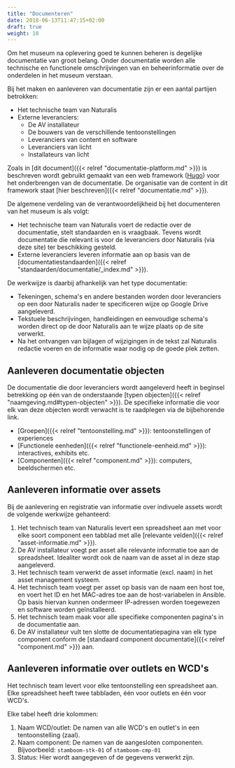 ```yaml
---
title: "Documenteren"
date: 2018-06-13T11:47:15+02:00
draft: true
weight: 10
---
```


Om het museum na oplevering goed te kunnen beheren is degelijke documentatie van
groot belang. Onder documentatie worden alle technische en functionele
omschrijvingen van en beheerinformatie over de onderdelen in het museum
verstaan.

Bij het maken en aanleveren van documentatie zijn er een aantal partijen
betrokken:

* Het technische team van Naturalis
* Externe leveranciers:
  * De AV installateur
  * De bouwers van de verschillende tentoonstellingen
  * Leveranciers van content en software
  * Leveranciers van licht
  * Installateurs van licht

Zoals in [dit document]({{< relref "documentatie-platform.md" >}}) is beschreven
wordt gebruikt gemaakt van een web framework ([Hugo](http://gohugo.io)) voor het
onderbrengen van de documentatie. De organisatie van de content in dit framework
staat [hier beschreven]({{< relref "documentatie.md" >}}).

De algemene verdeling van de verantwoordelijkheid bij het documenteren van het
museum is als volgt:

* Het technische team van Naturalis voert de redactie over de documentatie,
  stelt standaarden en is vraagbaak. Tevens wordt documentatie die relevant is
  voor de leveranciers door Naturalis (via deze site) ter beschikking gesteld.
* Externe leveranciers leveren informatie aan op basis van de [documentatiestandaarden]({{< relref "standaarden/documentatie/_index.md" >}}).

De werkwijze is daarbij afhankelijk van het type documentatie:

* Tekeningen, schema's en andere bestanden worden door leveranciers op een door
  Naturalis nader te specificeren wijze op Google Drive aangeleverd.
* Tekstuele beschrijvingen, handleidingen en eenvoudige schema's worden direct
  op de door Naturalis aan te wijze plaats op de site verwerkt.
* Na het ontvangen van bijlagen of wijzigingen in de tekst zal Naturalis
  redactie voeren en de informatie waar nodig op de goede plek zetten.

## Aanleveren documentatie objecten

De documentatie die door leveranciers wordt aangeleverd heeft in beginsel
betrekking op één van de onderstaande [typen objecten]({{< relref
"naamgeving.md#typen-objecten" >}}). De specifieke informatie die voor elk van
deze objecten wordt verwacht is te raadplegen via de bijbehorende link.

* [Groepen]({{< relref "tentoonstelling.md" >}}): tentoonstellingen of experiences
* [Functionele eenheden]({{< relref "functionele-eenheid.md" >}}): interactives, exhibits etc.
* [Componenten]({{< relref "component.md" >}}): computers, beeldschermen etc.


## Aanleveren informatie over assets

Bij de aanlevering en registratie van informatie over indivuele assets wordt
de volgende werkwijze gehanteerd:

1. Het technisch team van Naturalis levert een spreadsheet aan met voor elke
   soort component een tabblad met alle [relevante velden]({{< relref
   "asset-informatie.md" >}}).
1. De AV installateur voegt per asset alle relevante informatie toe aan de
   spreadsheet. Idealiter wordt ook de naam van de asset al in deze stap
   aangeleverd.
1. Het technisch team verwerkt de asset informatie (excl. naam) in het asset
   management systeem.
1. Het technisch team voegt per asset op basis van de naam een host toe, en
   voert het ID en het MAC-adres toe aan de host-variabelen in Ansible. Op basis
   hiervan kunnen ondermeer IP-adressen worden toegewezen en software worden
   geïnstalleerd.
1. Het technisch team maak voor alle specifieke componenten pagina's in de
   documentatie aan.
1. De AV installateur vult ten slotte de documentatiepagina van elk type
   component conform de [standaard component documentatie]({{< relref
   "component.md" >}}) aan.

## Aanleveren informatie over outlets en WCD's

Het technisch team levert voor elke tentoonstelling een spreadsheet aan. Elke
spreadsheet heeft twee tabbladen, één voor outlets en één voor WCD's.

Elke tabel heeft drie kolommen:

1. Naam WCD/outlet: De namen van alle WCD's en outlet's in een tentoonstelling (zaal).
1. Naam component: De namen van de aangesloten componenten. Bijvoorbeeld:
   `stamboom-stk-01` of `stamboom-cmp-01`
1. Status: Hier wordt aangegeven of de gegevens verwerkt zijn.

